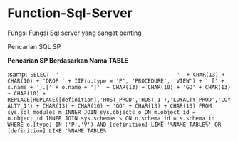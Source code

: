 # Function-Sql-Server
Fungsi Fungsi Sql server yang sangat penting


Pencarian SQL SP 

**Pencarian SP Berdasarkan Nama TABLE**

:samp:`
SELECT 
    '-------------------------------------'  + CHAR(13) + CHAR(10) +
    'DROP ' + IIF(o.type = 'P', 'PROCEDURE', 'VIEW') + ' [' + s.name + '].[' + o.name + ']'  + CHAR(13) + CHAR(10) +
    'GO' + CHAR(13) + CHAR(10) +
    REPLACE(REPLACE([definition],'HOST_PROD','HOST_1'),'LOYALTY_PROD','LOYALTY_1') + CHAR(13) + CHAR(10) +
    'GO' + CHAR(13) + CHAR(10)
FROM sys.sql_modules m
INNER JOIN sys.objects o ON m.object_id = o.object_id
INNER JOIN sys.schemas s ON o.schema_id = s.schema_id
WHERE o.[type] IN ('P','V')
AND [definition] LIKE '%NAME TABLE%' OR [definition] LIKE '%NAME TABLE%'`


